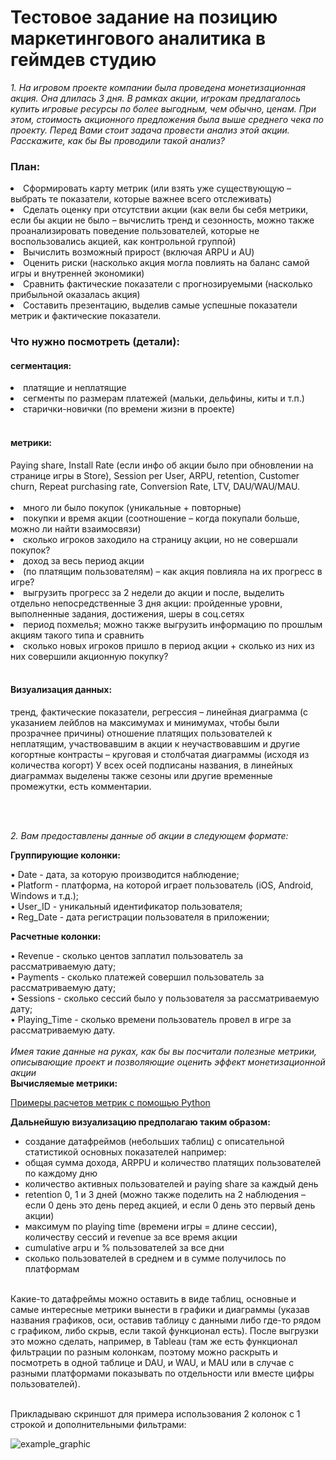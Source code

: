 <h1>Тестовое задание на позицию маркетингового аналитика в геймдев студию</h1>


<i>1. На игровом проекте компании была проведена монетизационная акция. Она длилась 3 дня. В рамках акции, игрокам предлагалось купить игровые ресурсы по более выгодным, чем обычно, ценам. При этом, стоимость акционного предложения была выше среднего чека по проекту. 
Перед Вами стоит задача провести анализ этой акции. Расскажите, как бы Вы проводили такой анализ?</i>

<h3>План:</h3>
<li>Сформировать карту метрик (или взять уже существующую – выбрать те показатели, которые важнее всего отслеживать)</li>
<li>Сделать оценку при отсутствии акции (как вели бы себя метрики, если бы акции не было – вычислить тренд и сезонность, можно также проанализировать поведение пользователей, которые не воспользовались акцией, как контрольной группой)</li>
<li>Вычислить возможный прирост (включая ARPU и AU)</li>
<li>Оценить риски (насколько акция могла повлиять на баланс самой игры и внутренней экономики)</li>
<li>Сравнить фактические показатели с прогнозируемыми (насколько прибыльной оказалась акция)</li>
<li>Составить презентацию, выделив самые успешные показатели метрик и фактические показатели.</li>


<h3>Что нужно посмотреть (детали):</h3>

<h4>сегментация:</h4> 
<li>платящие и неплатящие</li>
<li>сегменты по размерам платежей (мальки, дельфины, киты и т.п.)</li>
<li>старички-новички (по времени жизни в проекте)</li>
<br>
<h4>метрики:</h4> 
Paying share, Install Rate (если инфо об акции было при обновлении на странице игры в Store), Session per User, ARPU, retention, Customer churn, Repeat purchasing rate, Conversion Rate, LTV, DAU/WAU/MAU.<br>
<br>
<li>много ли было покупок (уникальные + повторные)</li>
<li>покупки и время акции (соотношение – когда покупали больше, можно ли найти взаимосвязи)</li>
<li>сколько игроков заходило на страницу акции, но не совершали покупок? </li>
<li>доход за весь период акции </li>
<li>(по платящим пользователям) – как акция повлияла на их прогресс в игре? </li>
<li>выгрузить прогресс за 2 недели до акции и после, выделить отдельно непосредственные 3 дня акции: пройденные уровни, выполненные задания, достижения, шеры в соц.сетях</li>
<li>период похмелья; можно также выгрузить информацию по прошлым акциям такого типа и сравнить</li>
<li>сколько новых игроков пришло в период акции + сколько из них из них совершили акционную покупку?</li>
<br>

<h4>Визуализация данных:</h4>

тренд, фактические показатели, регрессия – линейная диаграмма (с указанием лейблов на максимумах и минимумах, чтобы были прозрачнее причины)
отношение платящих пользователей к неплатящим, участвовавшим в акции к неучаствовавшим и другие когортные контрасты – круговая и столбчатая диаграммы (исходя из количества когорт)
У всех осей подписаны названия, в линейных диаграммах выделены также сезоны или другие временные промежутки, есть комментарии.  

<br>
<br>

<i>2. Вам предоставлены данные об акции в следующем формате:</i>

**Группирующие колонки:**

• Date - дата, за которую производится наблюдение; <br>
• Platform - платформа, на которой играет пользователь (iOS, Android, Windows и т.д.); <br>
• User_ID - уникальный идентификатор пользователя; <br>
• Reg_Date - дата регистрации пользователя в приложении; <br>

**Расчетные колонки:**
 
• Revenue - сколько центов заплатил пользователь за рассматриваемую дату; <br>
• Payments - сколько платежей совершил пользователь за рассматриваемую дату; <br>
• Sessions - сколько сессий было у пользователя за рассматриваемую дату;<br>
• Playing_Time - сколько времени пользователь провел в игре за рассматриваемую дату. <br>
<br>
<i>Имея такие данные на руках, как бы вы посчитали полезные метрики, описывающие проект и позволяющие оценить эффект монетизационной акции</i>
<br>
**Вычисляемые метрики:**

[Примеры расчетов метрик с помощью Python](https://github.com/ansteisija-kat/test_assignment_ma/blob/main/metrics.ipynb) 


**Дальнейшую визуализацию предполагаю таким образом:**
* создание датафреймов (небольших таблиц) с описательной статистикой основных показателей
например: 
* общая сумма дохода, ARPPU и количество платящих пользователей по каждому дню
* количество активных пользователей и paying share за каждый день
* retention 0, 1 и 3 дней (можно также поделить на 2 наблюдения – если 0 день это день перед акцией, и если 0 день это первый день акции) 
* максимум по playing time (времени игры = длине сессии), количеству сессий и revenue за все время акции
* cumulative arpu и % пользователей за все дни
* сколько пользователей в среднем и в сумме получилось по платформам
<br>
Какие-то датафреймы можно оставить в виде таблиц, основные и самые интересные метрики вынести в графики и диаграммы (указав названия графиков, оси, оставив таблицу с данными либо где-то рядом с графиком, либо скрыв, если такой функционал есть). После выгрузки это можно сделать, например, в Tableau (там же есть функционал фильтрации по разным колонкам, поэтому можно раскрыть и посмотреть в одной таблице и DAU, и WAU, и MAU или в случае с разными платформами показывать по отдельности или вместе цифры пользователей).
<br>
<br>

Прикладываю скриншот для примера использования 2 колонок с 1 строкой и дополнительными фильтрами:

![example_graphic](https://i.ibb.co/Gc3GjT6/example-graphic.png) 


